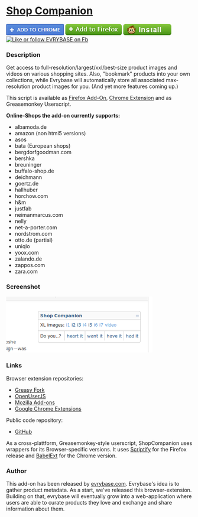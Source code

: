 # [Shop Companion](https://github.com/ShopCompanion/shop-companion)

[![Install](https://raw.githubusercontent.com/ShopCompanion/shop-companion/master/github-install-button-chrome.png)](http://www.evrybase.com/shop-companion.crx)
[![Install](https://raw.githubusercontent.com/ShopCompanion/shop-companion/master/github-install-button-firefox.png)](http://www.evrybase.com/shop-companion.xpi)
[![Install](https://raw.githubusercontent.com/ShopCompanion/shop-companion/master/github-install-button-greasemonkey.jpg)](https://greasyfork.org/scripts/1678-shop-companion/code/Shop%20Companion.user.js)
[![Like or follow EVRYBASE on Fb](http://www.evrybase.com/res/button-facebook-like.png)](https://www.facebook.com/pages/Evrybase/1438532373085184)

### Description

Get access to full-resolution/largest/xxl/best-size product images and videos on various shopping sites. Also, "bookmark" products into your own collections, while Evrybase will automatically store all associated  max-resolution product images for you. (And yet more features coming up.)

This script is available as [Firefox Add-On](https://addons.mozilla.org/en-US/firefox/addon/shop-companion/), [Chrome Extension](http://www.evrybase.com/shop-companion.crx) and as Greasemonkey Userscript.

__Online-Shops the add-on currently supports:__
* albamoda.de
* amazon (non html5 versions)
* asos
* bata (European shops)
* bergdorfgoodman.com
* bershka
* breuninger
* buffalo-shop.de
* deichmann
* goertz.de
* hallhuber
* horchow.com
* h&m
* justfab
* neimanmarcus.com
* nelly
* net-a-porter.com
* nordstrom.com
* otto.de (partial)
* uniqlo
* yoox.com
* zalando.de
* zappos.com
* zara.com

### Screenshot

![Shop Companion screenshot](https://raw.githubusercontent.com/ShopCompanion/shop-companion/master/screenshot.png)

### Links

Browser extension repositories:

* [Greasy Fork](https://greasyfork.org/scripts/1678-shop-companion)
* [OpenUserJS](https://openuserjs.org/scripts/ShopCompanion/Shop_Companion)
* [Mozilla Add-ons](https://addons.mozilla.org/en-US/firefox/addon/shop-companion/)
* [Google Chrome Extensions](https://chrome.google.com/webstore/detail/shop-companion/jljcjkdjhgmblijiagkehdhfjglpllbm)

Public code repository:

* [GitHub](https://github.com/ShopCompanion/shop-companion)

As a cross-plattform, Greasemonkey-style userscript, ShopCompanion uses wrappers for its Browser-specific versions. It uses [Scriptify](https://addons.mozilla.org/en-US/firefox/addon/scriptify/) for the Firefox release and [BabelExt](https://github.com/honestbleeps/BabelExt) for the Chrome version.

### Author

This add-on has been released by [evrybase.com](http://www.evrybase.com/). Evrybase's idea is to gather product metadata. As a start, we've released this browser-extension. Building on that, evrybase will eventually grow into a web-application where users are able to curate products they love and exchange and share information about them. 
